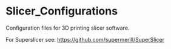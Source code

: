 # Slicer_Configurations
Configuration files for 3D printing slicer software.

For Superslicer see: https://github.com/supermerill/SuperSlicer
